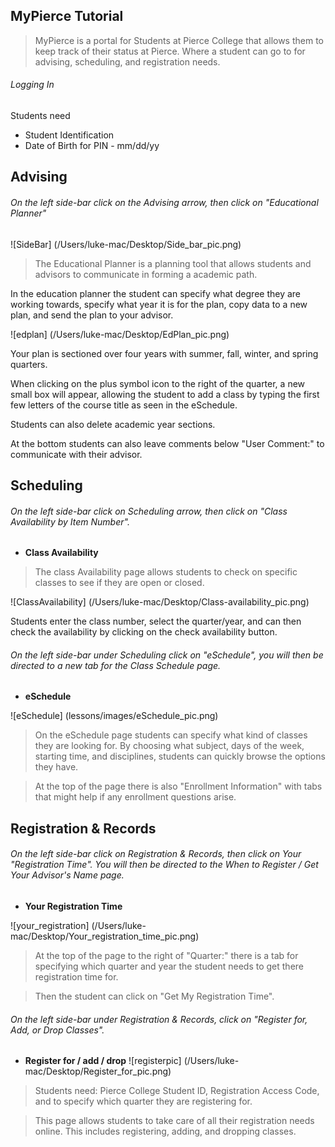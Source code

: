 ## **MyPierce Tutorial**


> MyPierce is a portal for Students at Pierce College that allows them to keep track of their status at Pierce. Where a student can go to for advising, scheduling, and registration needs. 

###### Logging In
Students need

* Student Identification
* Date of Birth for PIN -  mm/dd/yy 



## Advising


###### On the left side-bar click on the *Advising arrow*, then click on *"Educational Planner"*

![SideBar] (/Users/luke-mac/Desktop/Side_bar_pic.png) 

> The Educational Planner is a planning tool that allows students and advisors to communicate in forming a academic path.

In the education planner the student can specify what degree they are working towards, specify what year it is for the plan, copy data to a new plan, and send the plan to your advisor. 

![edplan] (/Users/luke-mac/Desktop/EdPlan_pic.png)

Your plan is sectioned over four years with summer, fall, winter, and spring quarters. 

When clicking on the plus symbol icon to the right of the quarter, a new small box will appear, allowing the student to add a class by typing the first few letters of the course title as seen in the eSchedule.

Students can also delete academic year sections.

At the bottom students can also leave comments below "User Comment:" to communicate with their advisor.  



## Scheduling
###### On the left side-bar click on *Scheduling arrow*, then click on *"Class Availability by Item Number"*.
* **Class Availability**
> The class Availability page allows students to check on specific classes to see if they are open or closed.

![ClassAvailability] (/Users/luke-mac/Desktop/Class-availability_pic.png)

Students enter the class number, select the quarter/year, and can then check the availability by clicking on the check availability button.  

###### On the left side-bar under Scheduling click on *"eSchedule"*, you will then be directed to a new tab for the Class Schedule page.
* **eSchedule**

![eSchedule] (lessons/images/eSchedule_pic.png)

> On the eSchedule page students can specify what kind of classes they are looking for. By choosing what subject, days of the week, starting time, and disciplines, students can quickly browse the options they have. 


> At the top of the page there is also "Enrollment Information" with tabs that might help if any enrollment questions arise. 





## Registration & Records
###### On the left side-bar click on *Registration & Records*, then click on Your *"Registration Time"*. You will then be directed to the When to Register / Get Your Advisor's Name page. 
* **Your Registration Time**

![your_registration] (/Users/luke-mac/Desktop/Your_registration_time_pic.png)

> At the top of the page to the right of "Quarter:" there is a tab for specifying which quarter and year the student needs to get there registration time for. 

> Then the student can click on "Get My Registration Time".  


###### On the left side-bar under *Registration & Records*, click on *"Register for, Add, or Drop Classes"*. 
* **Register for / add / drop** 
![registerpic] (/Users/luke-mac/Desktop/Register_for_pic.png)

> Students need: Pierce College Student ID, Registration Access Code, and to specify which quarter they are registering for.  

> This page allows students to take care of all their registration needs online. This includes registering, adding, and dropping classes. 
